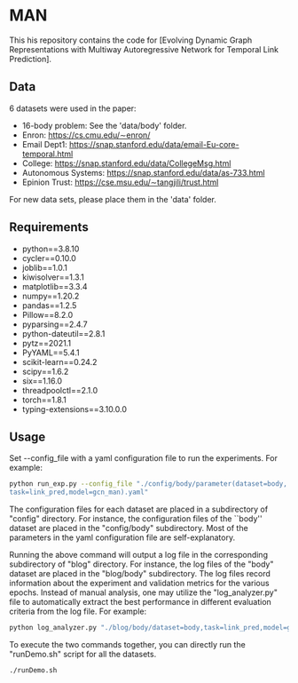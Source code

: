 MAN
=====

This his repository contains the code for [Evolving Dynamic Graph Representations with Multiway Autoregressive Network for Temporal Link Prediction].

## Data

6 datasets were used in the paper:

- 16-body problem: See the 'data/body' folder. 
- Enron: https://cs.cmu.edu/∼enron/
- Email Dept1: https://snap.stanford.edu/data/email-Eu-core-temporal.html
- College: https://snap.stanford.edu/data/CollegeMsg.html
- Autonomous Systems: https://snap.stanford.edu/data/as-733.html
- Epinion Trust: https://cse.msu.edu/∼tangjili/trust.html

For new data sets, please place them in the 'data' folder.

## Requirements
  * python==3.8.10
  * cycler==0.10.0
  * joblib==1.0.1
  * kiwisolver==1.3.1
  * matplotlib==3.3.4
  * numpy==1.20.2
  * pandas==1.2.5
  * Pillow==8.2.0
  * pyparsing==2.4.7
  * python-dateutil==2.8.1
  * pytz==2021.1
  * PyYAML==5.4.1
  * scikit-learn==0.24.2
  * scipy==1.6.2
  * six==1.16.0
  * threadpoolctl==2.1.0
  * torch==1.8.1
  * typing-extensions==3.10.0.0

## Usage

Set --config_file with a yaml configuration file to run the experiments. For example:

```sh
python run_exp.py --config_file "./config/body/parameter(dataset=body,
task=link_pred,model=gcn_man).yaml"
```
The configuration files for each dataset are placed in a subdirectory of "config" directory. For instance, the configuration files of the ``body'' dataset are placed in the "config/body" subdirectory. Most of the parameters in the yaml configuration file are self-explanatory. 

Running the above command will output a log file in the corresponding subdirectory of "blog" directory. For instance, the log files of the "body" dataset are placed in the "blog/body" subdirectory. The log files record information about the experiment and validation metrics for the various epochs. Instead of manual analysis, one may utilize the "log\_analyzer.py" file to automatically extract the best performance in different evaluation criteria from the log file. For example:

```sh
python log_analyzer.py "./blog/body/dataset=body,task=link_pred,model=gcn_man.log"
```

To execute the two commands together, you can directly run the "runDemo.sh" script for all the datasets.

```sh
./runDemo.sh
```

